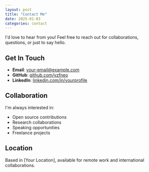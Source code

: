 ```yaml
---
layout: post
title: "Contact Me"
date: 2025-01-03
categories: contact
---
```


I'd love to hear from you! Feel free to reach out for collaborations, questions, or just to say hello.

## Get In Touch

- **Email**: [your-email@example.com](mailto:your-email@example.com)
- **GitHub**: [github.com/yzfneo](https://github.com/yzfneo)
- **LinkedIn**: [linkedin.com/in/yourprofile](https://linkedin.com/in/yourprofile)

## Collaboration

I'm always interested in:
- Open source contributions
- Research collaborations
- Speaking opportunities
- Freelance projects

## Location

Based in [Your Location], available for remote work and international collaborations.
